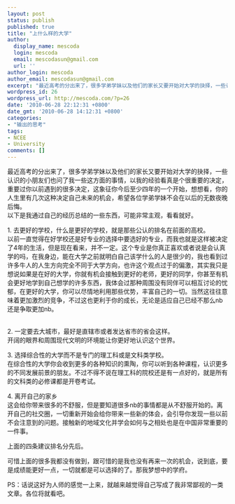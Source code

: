 ```yaml
---
layout: post
status: publish
published: true
title: "上什么样的大学"
author:
  display_name: mescoda
  login: mescoda
  email: mescodasun@gmail.com
  url: ''
author_login: mescoda
author_email: mescodasun@gmail.com
excerpt: "最近高考的分出来了，很多学弟学妹以及他们的家长又要开始对大学的抉择，一些认识的小朋友们也问了我一些这方面的事情，以我的经验看真是个很重要的决定，重要过你以前遇到的很多决定，这象征你今后至少四年的一个开始，想想看，你的人生里有几次这种决定自己未来的机会，希望各位学弟学妹不会在以后的无数夜晚后悔。\r\n以下是我通过自己的经历总结的一些东西，可能非常主观，看看就好。\r\n\r\n1.\t去更好的学校，什么是更好的学校，就是那些公认的排名在前面的高校。\r\n以前一直觉得在好学校还是好专业的选择中要选好的专业，而我也就是这样被决定了4年的生活，但是现在看来，并不一定。这个专业是你真正喜欢或者说是会认真学的吗，在我身边，能在大学之前就明白自己该学什么的人是很少的，我也看到过许多牛人的人生方向完全不同于大学方向，也许这个观点过于的偏激，其实我只是想说如果是在好的大学，你就有机会接触到更好的老师，更好的同学，你甚至有机会更好地学到自己想学的许多东西，我体会过那种周围没有同伴可以相互讨论的忧郁，在更好的大学，你可以尽情地利用那些优势，丰富自己的一切。当然这往往意味着更加激烈的竞争，不过这也更利于你的成长，无论是适应自己已经不那么nb还是争取更加nb。\r\n\r\n"
wordpress_id: 26
wordpress_url: http://mescoda.com/?p=26
date: '2010-06-28 22:12:31 +0800'
date_gmt: '2010-06-28 14:12:31 +0800'
categories:
- "输出的思考"
tags:
- NCEE
- University
comments: []
---
```

<p>最近高考的分出来了，很多学弟学妹以及他们的家长又要开始对大学的抉择，一些认识的小朋友们也问了我一些这方面的事情，以我的经验看真是个很重要的决定，重要过你以前遇到的很多决定，这象征你今后至少四年的一个开始，想想看，你的人生里有几次这种决定自己未来的机会，希望各位学弟学妹不会在以后的无数夜晚后悔。<br />
以下是我通过自己的经历总结的一些东西，可能非常主观，看看就好。</p>
<p>1.	去更好的学校，什么是更好的学校，就是那些公认的排名在前面的高校。<br />
以前一直觉得在好学校还是好专业的选择中要选好的专业，而我也就是这样被决定了4年的生活，但是现在看来，并不一定。这个专业是你真正喜欢或者说是会认真学的吗，在我身边，能在大学之前就明白自己该学什么的人是很少的，我也看到过许多牛人的人生方向完全不同于大学方向，也许这个观点过于的偏激，其实我只是想说如果是在好的大学，你就有机会接触到更好的老师，更好的同学，你甚至有机会更好地学到自己想学的许多东西，我体会过那种周围没有同伴可以相互讨论的忧郁，在更好的大学，你可以尽情地利用那些优势，丰富自己的一切。当然这往往意味着更加激烈的竞争，不过这也更利于你的成长，无论是适应自己已经不那么nb还是争取更加nb。</p>
<p><a id="more"></a><a id="more-26"></a><br />
2.	一定要去大城市，最好是直辖市或者发达省市的省会这样。<br />
开阔的眼界和周围现代文明的环境能让你更好地认识这个世界。</p>
<p>3.	选择综合性的大学而不是专门的理工科或是文科类学校。<br />
在综合性的大学你会收到更多的各种知识的熏陶，你可以听到各种课程，认识更多的不同发展前景的朋友。不过不得不说在理工科的院校还是有一点好的，就是所有的文科类的必修课都是开卷考试。</p>
<p>4.	离开自己的家乡<br />
这会给你带来很多的不舒服，但是要知道很多nb的事情都是从不舒服开始的。离开自己的社交圈，一切重新开始会给你带来一些新的体会，会引导你发现一些以前不会注意到的问题。接触新的地域文化并学会如何与之相处也是在中国非常重要的一件事。</p>
<p>上面的四条建议排名分先后。</p>
<p>可惜上面的很多我都没有做到，跟可惜的是我也没有再来一次的机会，说到底，要是成绩能更好一点，一切就都是可以选择的了。那我梦想中的学府。</p>
<p>PS：话说这好为人师的感觉一上来，就越来越觉得自己写成了我非常鄙视的一类文章。各位将就看吧。</p>
